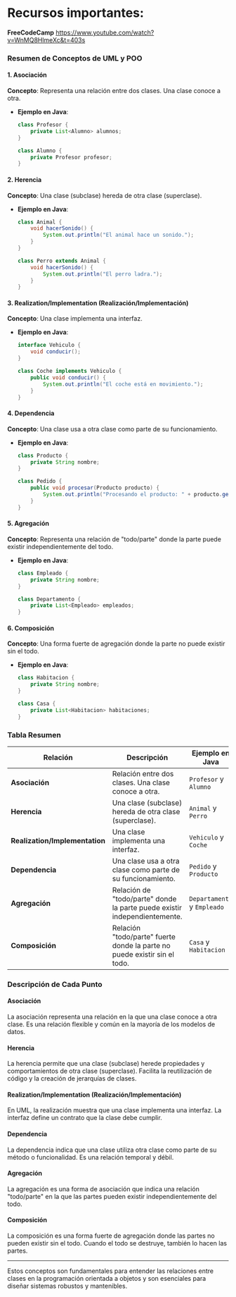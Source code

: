# Recursos importantes:

**FreeCodeCamp** https://www.youtube.com/watch?v=WnMQ8HlmeXc&t=403s

### Resumen de Conceptos de UML y POO

#### 1. Asociación
**Concepto**: Representa una relación entre dos clases. Una clase conoce a otra.
- **Ejemplo en Java**:
  ```java
  class Profesor {
      private List<Alumno> alumnos;
  }

  class Alumno {
      private Profesor profesor;
  }
  ```

#### 2. Herencia
**Concepto**: Una clase (subclase) hereda de otra clase (superclase).
- **Ejemplo en Java**:
  ```java
  class Animal {
      void hacerSonido() {
          System.out.println("El animal hace un sonido.");
      }
  }

  class Perro extends Animal {
      void hacerSonido() {
          System.out.println("El perro ladra.");
      }
  }
  ```

#### 3. Realization/Implementation (Realización/Implementación)
**Concepto**: Una clase implementa una interfaz.
- **Ejemplo en Java**:
  ```java
  interface Vehiculo {
      void conducir();
  }

  class Coche implements Vehiculo {
      public void conducir() {
          System.out.println("El coche está en movimiento.");
      }
  }
  ```

#### 4. Dependencia
**Concepto**: Una clase usa a otra clase como parte de su funcionamiento.
- **Ejemplo en Java**:
  ```java
  class Producto {
      private String nombre;
  }

  class Pedido {
      public void procesar(Producto producto) {
          System.out.println("Procesando el producto: " + producto.getNombre());
      }
  }
  ```

#### 5. Agregación
**Concepto**: Representa una relación de "todo/parte" donde la parte puede existir independientemente del todo.
- **Ejemplo en Java**:
  ```java
  class Empleado {
      private String nombre;
  }

  class Departamento {
      private List<Empleado> empleados;
  }
  ```

#### 6. Composición
**Concepto**: Una forma fuerte de agregación donde la parte no puede existir sin el todo.
- **Ejemplo en Java**:
  ```java
  class Habitacion {
      private String nombre;
  }

  class Casa {
      private List<Habitacion> habitaciones;
  }
  ```

### Tabla Resumen

| Relación                  | Descripción                                                                 | Ejemplo en Java |
|---------------------------|-----------------------------------------------------------------------------|-----------------|
| **Asociación**            | Relación entre dos clases. Una clase conoce a otra.                         | `Profesor` y `Alumno` |
| **Herencia**              | Una clase (subclase) hereda de otra clase (superclase).                     | `Animal` y `Perro` |
| **Realization/Implementation** | Una clase implementa una interfaz.                                        | `Vehiculo` y `Coche` |
| **Dependencia**           | Una clase usa a otra clase como parte de su funcionamiento.                 | `Pedido` y `Producto` |
| **Agregación**            | Relación de "todo/parte" donde la parte puede existir independientemente.   | `Departamento` y `Empleado` |
| **Composición**           | Relación "todo/parte" fuerte donde la parte no puede existir sin el todo.   | `Casa` y `Habitacion` |

### Descripción de Cada Punto

#### Asociación
La asociación representa una relación en la que una clase conoce a otra clase. Es una relación flexible y común en la mayoría de los modelos de datos.

#### Herencia
La herencia permite que una clase (subclase) herede propiedades y comportamientos de otra clase (superclase). Facilita la reutilización de código y la creación de jerarquías de clases.

#### Realization/Implementation (Realización/Implementación)
En UML, la realización muestra que una clase implementa una interfaz. La interfaz define un contrato que la clase debe cumplir.

#### Dependencia
La dependencia indica que una clase utiliza otra clase como parte de su método o funcionalidad. Es una relación temporal y débil.

#### Agregación
La agregación es una forma de asociación que indica una relación "todo/parte" en la que las partes pueden existir independientemente del todo.

#### Composición
La composición es una forma fuerte de agregación donde las partes no pueden existir sin el todo. Cuando el todo se destruye, también lo hacen las partes.

---

Estos conceptos son fundamentales para entender las relaciones entre clases en la programación orientada a objetos y son esenciales para diseñar sistemas robustos y mantenibles.

